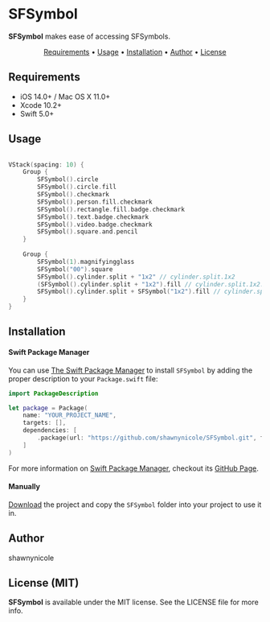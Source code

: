 # SFSymbol

**SFSymbol** makes ease of accessing SFSymbols.

<p align="center">
    <a href="#requirements">Requirements</a> • <a href="#usage">Usage</a> • <a href="#installation">Installation</a> • <a href="#author">Author</a> • <a href="#license-mit">License</a>
</p>

## Requirements

- iOS 14.0+ / Mac OS X 11.0+
- Xcode 10.2+
- Swift 5.0+

## Usage

```swift

VStack(spacing: 10) {
    Group {
        SFSymbol().circle
        SFSymbol().circle.fill
        SFSymbol().checkmark
        SFSymbol().person.fill.checkmark
        SFSymbol().rectangle.fill.badge.checkmark
        SFSymbol().text.badge.checkmark
        SFSymbol().video.badge.checkmark
        SFSymbol().square.and.pencil
    }
    
    Group {
        SFSymbol(1).magnifyingglass
        SFSymbol("00").square
        SFSymbol().cylinder.split + "1x2" // cylinder.split.1x2
        (SFSymbol().cylinder.split + "1x2").fill // cylinder.split.1x2.fill
        SFSymbol().cylinder.split + SFSymbol("1x2").fill // cylinder.split.1x2.fill
    }
}

```

## Installation

#### Swift Package Manager
You can use [The Swift Package Manager](https://swift.org/package-manager) to install `SFSymbol` by adding the proper description to your `Package.swift` file:
```swift
import PackageDescription

let package = Package(
    name: "YOUR_PROJECT_NAME",
    targets: [],
    dependencies: [
        .package(url: "https://github.com/shawnynicole/SFSymbol.git", from: "1.0.0")
    ]
)
```
For more information on [Swift Package Manager](https://swift.org/package-manager), checkout its [GitHub Page](https://github.com/apple/swift-package-manager).

#### Manually

[Download](https://github.com/shawnynicole/SFSymbol/archive/master.zip) the project and copy the `SFSymbol` folder into your project to use it in.

## Author

shawnynicole

## License (MIT)

**SFSymbol** is available under the MIT license. See the LICENSE file for more info.
